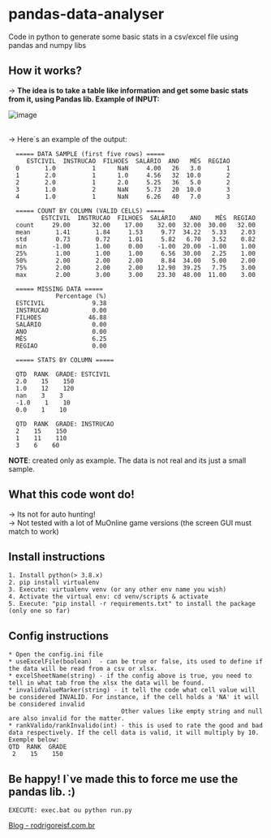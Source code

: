 # pandas-data-analyser
Code in python to generate some basic stats in a csv/excel file using pandas and numpy libs

## How it works?

-> **The idea is to take a table like information and get some basic stats from it, using Pandas lib. Example of INPUT:**<br>

![image](https://user-images.githubusercontent.com/6570848/140586671-8dac1b31-0d76-4c1e-94fe-3f291af40564.png)<br><br>


-> Here`s an example of the output:

      ===== DATA SAMPLE (first five rows) =====
         ESTCIVIL  INSTRUCAO  FILHOES  SALÁRIO  ANO   MÊS  REGIAO
      0       1.0          1      NaN     4.00   26   3.0       1
      1       2.0          1      1.0     4.56   32  10.0       2
      2       2.0          1      2.0     5.25   36   5.0       2
      3       1.0          2      NaN     5.73   20  10.0       3
      4       1.0          1      NaN     6.26   40   7.0       3

      ===== COUNT BY COLUMN (VALID CELLS) =====
             ESTCIVIL  INSTRUCAO  FILHOES  SALÁRIO    ANO    MÊS  REGIAO
      count     29.00      32.00    17.00    32.00  32.00  30.00   32.00
      mean       1.41       1.84     1.53     9.77  34.22   5.33    2.03
      std        0.73       0.72     1.01     5.82   6.70   3.52    0.82
      min       -1.00       1.00     0.00    -1.00  20.00  -1.00    1.00
      25%        1.00       1.00     1.00     6.56  30.00   2.25    1.00
      50%        2.00       2.00     2.00     8.84  34.00   5.00    2.00
      75%        2.00       2.00     2.00    12.90  39.25   7.75    3.00
      max        2.00       3.00     3.00    23.30  48.00  11.00    3.00

      ===== MISSING DATA =====   
                 Percentage (%)  
      ESTCIVIL             9.38  
      INSTRUCAO            0.00  
      FILHOES             46.88  
      SALÁRIO              0.00  
      ANO                  0.00  
      MÊS                  6.25  
      REGIAO               0.00  

      ===== STATS BY COLUMN =====

      QTD  RANK  GRADE: ESTCIVIL 
      2.0    15    150
      1.0    12    120
      nan    3    3
      -1.0    1    10
      0.0    1    10

      QTD  RANK  GRADE: INSTRUCAO
      2    15    150
      1    11    110
      3    6    60


**NOTE**: created only as example. The data is not real and its just a small sample.

## What this code wont do!

-> Its not for auto hunting!<br>
-> Not tested with a lot of MuOnline game versions (the screen GUI must match to work)<br>

## Install instructions

    1. Install python(> 3.8.x)
    2. pip install virtualenv
    3. Execute: virtualenv venv (or any other env name you wish)
    4. Activate the virtual env: cd venv/scripts & activate
    5. Execute: "pip install -r requirements.txt" to install the package (only one so far)

## Config instructions

    * Open the config.ini file
    * useExcelFile(boolean)  - can be true or false, its used to define if the data will be read from a csv or xlsx.
    * excelSheetName(string) - if the config above is true, you need to tell in what tab from the xlsx the data will be found.
    * invalidValueMarker(string) - it tell the code what cell value will be considered INVALID. For instance, if the cell holds a 'NA' it will be considered invalid
                                   Other values like empty string and null are also invalid for the matter.
    * rankValido/rankInvalido(int) - this is used to rate the good and bad data respectively. If the cell data is valid, it will multiply by 10. Exemple below:
    QTD  RANK  GRADE
     2    15    150

## Be happy! I`ve made this to force me use the pandas lib. :)
    EXECUTE: exec.bat ou python run.py

[Blog - rodrigoreisf.com.br](http://rodrigoreisf.com.br)
